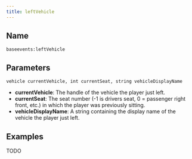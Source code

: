```yaml
---
title: leftVehicle
---
```


Name
----------
```
baseevents:leftVehicle
```

Parameters
----------

```
vehicle currentVehicle, int currentSeat, string vehicleDisplayName
```

- **currentVehicle**: The handle of the vehicle the player just left.
- **currentSeat**: The seat number (-1 is drivers seat, 0 = passenger right front, etc.) in which the player was previously sitting.
- **vehicleDisplayName**: A string containing the display name of the vehicle the player just left.

Examples
--------

TODO
